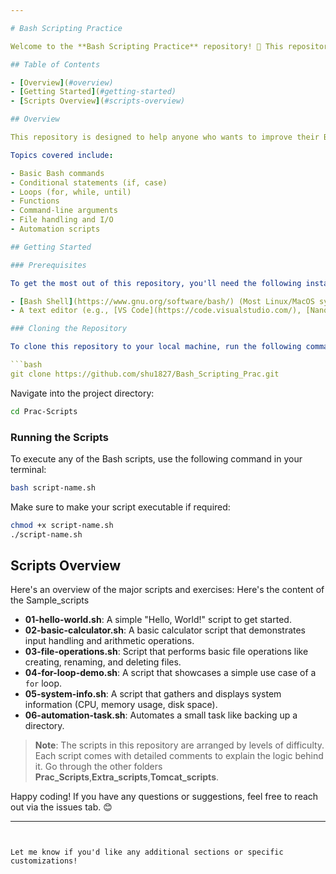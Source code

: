 ```yaml
---

# Bash Scripting Practice

Welcome to the **Bash Scripting Practice** repository! 🎉 This repository contains a collection of Bash scripts and exercises that I have worked on while learning and practicing shell scripting.

## Table of Contents

- [Overview](#overview)
- [Getting Started](#getting-started)
- [Scripts Overview](#scripts-overview)

## Overview

This repository is designed to help anyone who wants to improve their Bash scripting skills. It contains a variety of exercises and scripts that cover different levels of complexity, from beginner to advanced.

Topics covered include:

- Basic Bash commands
- Conditional statements (if, case)
- Loops (for, while, until)
- Functions
- Command-line arguments
- File handling and I/O
- Automation scripts

## Getting Started

### Prerequisites

To get the most out of this repository, you'll need the following installed on your machine:

- [Bash Shell](https://www.gnu.org/software/bash/) (Most Linux/MacOS systems come with Bash pre-installed, or install it using a package manager for your OS)
- A text editor (e.g., [VS Code](https://code.visualstudio.com/), [Nano](https://www.nano-editor.org/), [Vim](https://www.vim.org/))

### Cloning the Repository

To clone this repository to your local machine, run the following command in your terminal:

```bash
git clone https://github.com/shu1827/Bash_Scripting_Prac.git
```

Navigate into the project directory:

```bash
cd Prac-Scripts
```

### Running the Scripts

To execute any of the Bash scripts, use the following command in your terminal:

```bash
bash script-name.sh
```

Make sure to make your script executable if required:

```bash
chmod +x script-name.sh
./script-name.sh
```

## Scripts Overview

Here's an overview of the major scripts and exercises:
Here's the content of the Sample_scripts

- **01-hello-world.sh**: A simple "Hello, World!" script to get started.
- **02-basic-calculator.sh**: A basic calculator script that demonstrates input handling and arithmetic operations.
- **03-file-operations.sh**: Script that performs basic file operations like creating, renaming, and deleting files.
- **04-for-loop-demo.sh**: A script that showcases a simple use case of a `for` loop.
- **05-system-info.sh**: A script that gathers and displays system information (CPU, memory usage, disk space).
- **06-automation-task.sh**: Automates a small task like backing up a directory.

> **Note**: The scripts in this repository are arranged by levels of difficulty. Each script comes with detailed comments to explain the logic behind it.
> Go through the other folders **Prac_Scripts**,**Extra_scripts**,**Tomcat_scripts**.

Happy coding! If you have any questions or suggestions, feel free to reach out via the issues tab. 😊

---
```


Let me know if you'd like any additional sections or specific customizations!
